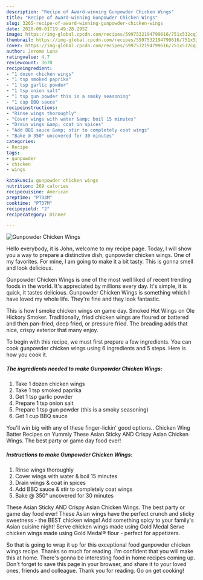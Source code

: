 ```yaml
---
description: "Recipe of Award-winning Gunpowder Chicken Wings"
title: "Recipe of Award-winning Gunpowder Chicken Wings"
slug: 3265-recipe-of-award-winning-gunpowder-chicken-wings
date: 2020-09-01T19:49:28.295Z
image: https://img-global.cpcdn.com/recipes/5997532194799616/751x532cq70/gunpowder-chicken-wings-recipe-main-photo.jpg
thumbnail: https://img-global.cpcdn.com/recipes/5997532194799616/751x532cq70/gunpowder-chicken-wings-recipe-main-photo.jpg
cover: https://img-global.cpcdn.com/recipes/5997532194799616/751x532cq70/gunpowder-chicken-wings-recipe-main-photo.jpg
author: Jerome Luna
ratingvalue: 4.7
reviewcount: 3678
recipeingredient:
- "1 dozen chicken wings"
- "1 tsp smoked paprika"
- "1 tsp garlic powder"
- "1 tsp onion salt"
- "1 tsp gun powder this is a smoky seasoning"
- "1 cup BBQ sauce"
recipeinstructions:
- "Rinse wings thoroughly"
- "Cover wings with water &amp; boil 15 minutes"
- "Drain wings &amp; coat in spices"
- "Add BBQ sauce &amp; stir to completely coat wings"
- "Bake @ 350° uncovered for 30 minutes"
categories:
- Recipe
tags:
- gunpowder
- chicken
- wings

katakunci: gunpowder chicken wings 
nutrition: 269 calories
recipecuisine: American
preptime: "PT33M"
cooktime: "PT37M"
recipeyield: "2"
recipecategory: Dinner

---
```



![Gunpowder Chicken Wings](https://img-global.cpcdn.com/recipes/5997532194799616/751x532cq70/gunpowder-chicken-wings-recipe-main-photo.jpg)

Hello everybody, it is John, welcome to my recipe page. Today, I will show you a way to prepare a distinctive dish, gunpowder chicken wings. One of my favorites. For mine, I am going to make it a bit tasty. This is gonna smell and look delicious.

Gunpowder Chicken Wings is one of the most well liked of recent trending foods in the world. It's appreciated by millions every day. It's simple, it is quick, it tastes delicious. Gunpowder Chicken Wings is something which I have loved my whole life. They're fine and they look fantastic.

This is how I smoke chicken wings on game day. Smoked Hot Wings on Ole Hickory Smoker. Traditionally, fried chicken wings are floured or battered and then pan-fried, deep fried, or pressure fried. The breading adds that nice, crispy exterior that many enjoy.


To begin with this recipe, we must first prepare a few ingredients. You can cook gunpowder chicken wings using 6 ingredients and 5 steps. Here is how you cook it.

<!--inarticleads1-->

##### The ingredients needed to make Gunpowder Chicken Wings:

1. Take 1 dozen chicken wings
1. Take 1 tsp smoked paprika
1. Get 1 tsp garlic powder
1. Prepare 1 tsp onion salt
1. Prepare 1 tsp gun powder (this is a smoky seasoning)
1. Get 1 cup BBQ sauce


You&#39;ll win big with any of these finger-lickin&#39; good options.. Chicken Wing Batter Recipes on Yummly These Asian Sticky AND Crispy Asian Chicken Wings. The best party or game day food ever! 

<!--inarticleads2-->

##### Instructions to make Gunpowder Chicken Wings:

1. Rinse wings thoroughly
1. Cover wings with water &amp; boil 15 minutes
1. Drain wings &amp; coat in spices
1. Add BBQ sauce &amp; stir to completely coat wings
1. Bake @ 350° uncovered for 30 minutes


These Asian Sticky AND Crispy Asian Chicken Wings. The best party or game day food ever! These Asian wings have the perfect crunch and sticky sweetness - the BEST chicken wings! Add something spicy to your family&#39;s Asian cuisine night! Serve chicken wings made using Gold Medal Serve chicken wings made using Gold Medal® flour - perfect for appetizers. 

So that is going to wrap it up for this exceptional food gunpowder chicken wings recipe. Thanks so much for reading. I'm confident that you will make this at home. There's gonna be interesting food in home recipes coming up. Don't forget to save this page in your browser, and share it to your loved ones, friends and colleague. Thank you for reading. Go on get cooking!
